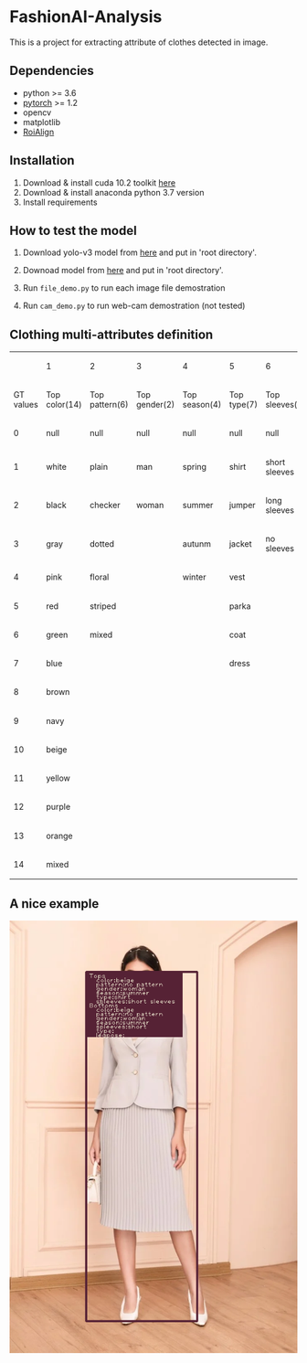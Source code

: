 # FashionAI-Analysis
This is a project for extracting attribute of clothes detected in image.
## Dependencies
-   python >= 3.6 
-   [pytorch](https://pytorch.org/) >= 1.2
-   opencv
-   matplotlib
-   [RoiAlign](https://github.com/longcw/RoIAlign.pytorch)
## Installation
1. Download & install cuda 10.2 toolkit [here](https://developer.nvidia.com/cuda-10.2-download-archive?target_os=Linux&target_arch=x86_64&target_distro=Ubuntu&target_version=1804&target_type=debnetwork)
2. Download & install anaconda python 3.7 version 
3. Install requirements
## How to test the model
1.   Download yolo-v3 model from [here](https://drive.google.com/file/d/1yCz6pc6qHJD2Zcz8ldDmJ3NzE8wjaiT6/view?usp=sharing) and put in 'root directory'.  
2.   Downoad model from [here](https://drive.google.com/file/d/1k3lvA96ZstbV4a_QtYTuohY79xg_nJYe/view?usp=sharing) and put in 'root directory'.

3.   Run `file_demo.py` to run each image file demostration

4.   Run `cam_demo.py` to run web-cam demostration (not tested)
## Clothing multi-attributes definition

<span class="c9"></span>

<a id="t.a6c6345e9a73b3ad660c800fb95cf5cfd611401e"></a><a id="t.0"></a>

<table class="c11">

<tbody>

<tr class="c8">

<td class="c2" colspan="1" rowspan="1">

<span class="c0"></span>

</td>

<td class="c2" colspan="1" rowspan="1">

<span class="c0">1</span>

</td>

<td class="c1" colspan="1" rowspan="1">

<span class="c0">2</span>

</td>

<td class="c2" colspan="1" rowspan="1">

<span class="c0">3</span>

</td>

<td class="c5" colspan="1" rowspan="1">

<span class="c0">4</span>

</td>

<td class="c2" colspan="1" rowspan="1">

<span class="c0">5</span>

</td>

<td class="c7" colspan="1" rowspan="1">

<span class="c0">6</span>

</td>

<td class="c2" colspan="1" rowspan="1">

<span class="c0">7</span>

</td>

<td class="c3" colspan="1" rowspan="1">

<span class="c0">8</span>

</td>

<td class="c2" colspan="1" rowspan="1">

<span class="c0">9</span>

</td>

<td class="c1" colspan="1" rowspan="1">

<span class="c0">10</span>

</td>

<td class="c2" colspan="1" rowspan="1">

<span class="c0">11</span>

</td>

<td class="c2" colspan="1" rowspan="1">

<span class="c0">12</span>

</td>

<td class="c2" colspan="1" rowspan="1">

<span class="c0">13</span>

</td>

</tr>

<tr class="c10">

<td class="c2" colspan="1" rowspan="1">

<span class="c0">GT values</span>

</td>

<td class="c2" colspan="1" rowspan="1">

<span class="c0">Top color(14)</span>

</td>

<td class="c1" colspan="1" rowspan="1">

<span class="c0">Top pattern(6)</span>

</td>

<td class="c2" colspan="1" rowspan="1">

<span class="c0">Top gender(2)</span>

</td>

<td class="c5" colspan="1" rowspan="1">

<span class="c0">Top season(4)</span>

</td>

<td class="c2" colspan="1" rowspan="1">

<span class="c0">Top type(7)</span>

</td>

<td class="c7" colspan="1" rowspan="1">

<span class="c0">Top sleeves(3)</span>

</td>

<td class="c2" colspan="1" rowspan="1">

<span class="c0">Bottom color(14)</span>

</td>

<td class="c3" colspan="1" rowspan="1">

<span class="c0">Bottom pattern(6)</span>

</td>

<td class="c2" colspan="1" rowspan="1">

<span class="c0">Bottom gender(2)</span>

</td>

<td class="c1" colspan="1" rowspan="1">

<span class="c0">Bottom season(4)</span>

</td>

<td class="c2" colspan="1" rowspan="1">

<span class="c0">Bottom length(2)</span>

</td>

<td class="c2" colspan="1" rowspan="1">

<span class="c0">Bottom type(2)</span>

</td>

<td class="c2" colspan="1" rowspan="1">

<span class="c0">leg pose(3)</span>

</td>

</tr>

<tr class="c8">

<td class="c2" colspan="1" rowspan="1">

<span class="c0">0</span>

</td>

<td class="c2" colspan="1" rowspan="1">

<span class="c0">null</span>

</td>

<td class="c1" colspan="1" rowspan="1">

<span class="c0">null</span>

</td>

<td class="c2" colspan="1" rowspan="1">

<span class="c0">null</span>

</td>

<td class="c5" colspan="1" rowspan="1">

<span class="c0">null</span>

</td>

<td class="c2" colspan="1" rowspan="1">

<span class="c0">null</span>

</td>

<td class="c7" colspan="1" rowspan="1">

<span class="c0">null</span>

</td>

<td class="c2" colspan="1" rowspan="1">

<span class="c0">null</span>

</td>

<td class="c3" colspan="1" rowspan="1">

<span class="c0">null</span>

</td>

<td class="c2" colspan="1" rowspan="1">

<span class="c0">null</span>

</td>

<td class="c1" colspan="1" rowspan="1">

<span class="c0">null</span>

</td>

<td class="c2" colspan="1" rowspan="1">

<span class="c0">null</span>

</td>

<td class="c2" colspan="1" rowspan="1">

<span class="c0">null</span>

</td>

<td class="c2" colspan="1" rowspan="1">

<span class="c0">null</span>

</td>

</tr>

<tr class="c10">

<td class="c2" colspan="1" rowspan="1">

<span class="c0">1</span>

</td>

<td class="c2" colspan="1" rowspan="1">

<span class="c0">white</span>

</td>

<td class="c1" colspan="1" rowspan="1">

<span class="c0">plain</span>

</td>

<td class="c2" colspan="1" rowspan="1">

<span class="c0">man</span>

</td>

<td class="c5" colspan="1" rowspan="1">

<span class="c0">spring</span>

</td>

<td class="c2" colspan="1" rowspan="1">

<span class="c0">shirt</span>

</td>

<td class="c7" colspan="1" rowspan="1">

<span class="c0">short sleeves</span>

</td>

<td class="c2" colspan="1" rowspan="1">

<span class="c0">white</span>

</td>

<td class="c3" colspan="1" rowspan="1">

<span class="c0">plain</span>

</td>

<td class="c2" colspan="1" rowspan="1">

<span class="c0">man</span>

</td>

<td class="c1" colspan="1" rowspan="1">

<span class="c0">spring</span>

</td>

<td class="c2" colspan="1" rowspan="1">

<span class="c0">short pants</span>

</td>

<td class="c2" colspan="1" rowspan="1">

<span class="c0">pants</span>

</td>

<td class="c2" colspan="1" rowspan="1">

<span class="c0">standing</span>

</td>

</tr>

<tr class="c10">

<td class="c2" colspan="1" rowspan="1">

<span class="c0">2</span>

</td>

<td class="c2" colspan="1" rowspan="1">

<span class="c0">black</span>

</td>

<td class="c1" colspan="1" rowspan="1">

<span class="c0">checker</span>

</td>

<td class="c2" colspan="1" rowspan="1">

<span class="c0">woman</span>

</td>

<td class="c5" colspan="1" rowspan="1">

<span class="c0">summer</span>

</td>

<td class="c2" colspan="1" rowspan="1">

<span class="c0">jumper</span>

</td>

<td class="c7" colspan="1" rowspan="1">

<span class="c0">long sleeves</span>

</td>

<td class="c2" colspan="1" rowspan="1">

<span class="c0">black</span>

</td>

<td class="c3" colspan="1" rowspan="1">

<span class="c0">checker</span>

</td>

<td class="c2" colspan="1" rowspan="1">

<span class="c0">woman</span>

</td>

<td class="c1" colspan="1" rowspan="1">

<span class="c0">summer</span>

</td>

<td class="c2" colspan="1" rowspan="1">

<span class="c0">long pants</span>

</td>

<td class="c2" colspan="1" rowspan="1">

<span class="c0">skirt</span>

</td>

<td class="c2" colspan="1" rowspan="1">

<span class="c0">sitting</span>

</td>

</tr>

<tr class="c8">

<td class="c2" colspan="1" rowspan="1">

<span class="c0">3</span>

</td>

<td class="c2" colspan="1" rowspan="1">

<span class="c0">gray</span>

</td>

<td class="c1" colspan="1" rowspan="1">

<span class="c0">dotted</span>

</td>

<td class="c2" colspan="1" rowspan="1">

<span class="c0"></span>

</td>

<td class="c5" colspan="1" rowspan="1">

<span class="c0">autunm</span>

</td>

<td class="c2" colspan="1" rowspan="1">

<span class="c0">jacket</span>

</td>

<td class="c7" colspan="1" rowspan="1">

<span class="c0">no sleeves</span>

</td>

<td class="c2" colspan="1" rowspan="1">

<span class="c0">gray</span>

</td>

<td class="c3" colspan="1" rowspan="1">

<span class="c0">dotted</span>

</td>

<td class="c2" colspan="1" rowspan="1">

<span class="c0"></span>

</td>

<td class="c1" colspan="1" rowspan="1">

<span class="c0">autunm</span>

</td>

<td class="c2" colspan="1" rowspan="1">

<span class="c0"></span>

</td>

<td class="c2" colspan="1" rowspan="1">

<span class="c0"></span>

</td>

<td class="c2" colspan="1" rowspan="1">

<span class="c0">lying</span>

</td>

</tr>

<tr class="c8">

<td class="c2" colspan="1" rowspan="1">

<span class="c0">4</span>

</td>

<td class="c2" colspan="1" rowspan="1">

<span class="c0">pink</span>

</td>

<td class="c1" colspan="1" rowspan="1">

<span class="c0">floral</span>

</td>

<td class="c2" colspan="1" rowspan="1">

<span class="c0"></span>

</td>

<td class="c5" colspan="1" rowspan="1">

<span class="c0">winter</span>

</td>

<td class="c2" colspan="1" rowspan="1">

<span class="c0">vest</span>

</td>

<td class="c7" colspan="1" rowspan="1">

<span class="c0"></span>

</td>

<td class="c2" colspan="1" rowspan="1">

<span class="c0">pink</span>

</td>

<td class="c3" colspan="1" rowspan="1">

<span class="c0">floral</span>

</td>

<td class="c2" colspan="1" rowspan="1">

<span class="c0"></span>

</td>

<td class="c1" colspan="1" rowspan="1">

<span class="c0">winter</span>

</td>

<td class="c2" colspan="1" rowspan="1">

<span class="c0"></span>

</td>

<td class="c2" colspan="1" rowspan="1">

<span class="c0"></span>

</td>

<td class="c2" colspan="1" rowspan="1">

<span class="c0"></span>

</td>

</tr>

<tr class="c8">

<td class="c2" colspan="1" rowspan="1">

<span class="c0">5</span>

</td>

<td class="c2" colspan="1" rowspan="1">

<span class="c0">red</span>

</td>

<td class="c1" colspan="1" rowspan="1">

<span class="c0">striped</span>

</td>

<td class="c2" colspan="1" rowspan="1">

<span class="c0"></span>

</td>

<td class="c5" colspan="1" rowspan="1">

<span class="c0"></span>

</td>

<td class="c2" colspan="1" rowspan="1">

<span class="c0">parka</span>

</td>

<td class="c7" colspan="1" rowspan="1">

<span class="c0"></span>

</td>

<td class="c2" colspan="1" rowspan="1">

<span class="c0">red</span>

</td>

<td class="c3" colspan="1" rowspan="1">

<span class="c0">striped</span>

</td>

<td class="c2" colspan="1" rowspan="1">

<span class="c0"></span>

</td>

<td class="c1" colspan="1" rowspan="1">

<span class="c0"></span>

</td>

<td class="c2" colspan="1" rowspan="1">

<span class="c0"></span>

</td>

<td class="c2" colspan="1" rowspan="1">

<span class="c0"></span>

</td>

<td class="c2" colspan="1" rowspan="1">

<span class="c0"></span>

</td>

</tr>

<tr class="c8">

<td class="c2" colspan="1" rowspan="1">

<span class="c0">6</span>

</td>

<td class="c2" colspan="1" rowspan="1">

<span class="c0">green</span>

</td>

<td class="c1" colspan="1" rowspan="1">

<span class="c0">mixed</span>

</td>

<td class="c2" colspan="1" rowspan="1">

<span class="c0"></span>

</td>

<td class="c5" colspan="1" rowspan="1">

<span class="c0"></span>

</td>

<td class="c2" colspan="1" rowspan="1">

<span class="c0">coat</span>

</td>

<td class="c7" colspan="1" rowspan="1">

<span class="c0"></span>

</td>

<td class="c2" colspan="1" rowspan="1">

<span class="c0">green</span>

</td>

<td class="c3" colspan="1" rowspan="1">

<span class="c0">mixed</span>

</td>

<td class="c2" colspan="1" rowspan="1">

<span class="c0"></span>

</td>

<td class="c1" colspan="1" rowspan="1">

<span class="c0"></span>

</td>

<td class="c2" colspan="1" rowspan="1">

<span class="c0"></span>

</td>

<td class="c2" colspan="1" rowspan="1">

<span class="c0"></span>

</td>

<td class="c2" colspan="1" rowspan="1">

<span class="c0"></span>

</td>

</tr>

<tr class="c8">

<td class="c2" colspan="1" rowspan="1">

<span class="c0">7</span>

</td>

<td class="c2" colspan="1" rowspan="1">

<span class="c0">blue</span>

</td>

<td class="c1" colspan="1" rowspan="1">

<span class="c0"></span>

</td>

<td class="c2" colspan="1" rowspan="1">

<span class="c0"></span>

</td>

<td class="c5" colspan="1" rowspan="1">

<span class="c0"></span>

</td>

<td class="c2" colspan="1" rowspan="1">

<span class="c0">dress</span>

</td>

<td class="c7" colspan="1" rowspan="1">

<span class="c0"></span>

</td>

<td class="c2" colspan="1" rowspan="1">

<span class="c0">blue</span>

</td>

<td class="c3" colspan="1" rowspan="1">

<span class="c0"></span>

</td>

<td class="c2" colspan="1" rowspan="1">

<span class="c0"></span>

</td>

<td class="c1" colspan="1" rowspan="1">

<span class="c0"></span>

</td>

<td class="c2" colspan="1" rowspan="1">

<span class="c0"></span>

</td>

<td class="c2" colspan="1" rowspan="1">

<span class="c0"></span>

</td>

<td class="c2" colspan="1" rowspan="1">

<span class="c0"></span>

</td>

</tr>

<tr class="c8">

<td class="c2" colspan="1" rowspan="1">

<span class="c0">8</span>

</td>

<td class="c2" colspan="1" rowspan="1">

<span class="c0">brown</span>

</td>

<td class="c1" colspan="1" rowspan="1">

<span class="c0"></span>

</td>

<td class="c2" colspan="1" rowspan="1">

<span class="c0"></span>

</td>

<td class="c5" colspan="1" rowspan="1">

<span class="c0"></span>

</td>

<td class="c2" colspan="1" rowspan="1">

<span class="c0"></span>

</td>

<td class="c7" colspan="1" rowspan="1">

<span class="c0"></span>

</td>

<td class="c2" colspan="1" rowspan="1">

<span class="c0">brown</span>

</td>

<td class="c3" colspan="1" rowspan="1">

<span class="c0"></span>

</td>

<td class="c2" colspan="1" rowspan="1">

<span class="c0"></span>

</td>

<td class="c1" colspan="1" rowspan="1">

<span class="c0"></span>

</td>

<td class="c2" colspan="1" rowspan="1">

<span class="c0"></span>

</td>

<td class="c2" colspan="1" rowspan="1">

<span class="c0"></span>

</td>

<td class="c2" colspan="1" rowspan="1">

<span class="c0"></span>

</td>

</tr>

<tr class="c8">

<td class="c2" colspan="1" rowspan="1">

<span class="c0">9</span>

</td>

<td class="c2" colspan="1" rowspan="1">

<span class="c0">navy</span>

</td>

<td class="c1" colspan="1" rowspan="1">

<span class="c0"></span>

</td>

<td class="c2" colspan="1" rowspan="1">

<span class="c0"></span>

</td>

<td class="c5" colspan="1" rowspan="1">

<span class="c0"></span>

</td>

<td class="c2" colspan="1" rowspan="1">

<span class="c0"></span>

</td>

<td class="c7" colspan="1" rowspan="1">

<span class="c0"></span>

</td>

<td class="c2" colspan="1" rowspan="1">

<span class="c0">navy</span>

</td>

<td class="c3" colspan="1" rowspan="1">

<span class="c0"></span>

</td>

<td class="c2" colspan="1" rowspan="1">

<span class="c0"></span>

</td>

<td class="c1" colspan="1" rowspan="1">

<span class="c0"></span>

</td>

<td class="c2" colspan="1" rowspan="1">

<span class="c0"></span>

</td>

<td class="c2" colspan="1" rowspan="1">

<span class="c0"></span>

</td>

<td class="c2" colspan="1" rowspan="1">

<span class="c0"></span>

</td>

</tr>

<tr class="c8">

<td class="c2" colspan="1" rowspan="1">

<span class="c0">10</span>

</td>

<td class="c2" colspan="1" rowspan="1">

<span class="c0">beige</span>

</td>

<td class="c1" colspan="1" rowspan="1">

<span class="c0"></span>

</td>

<td class="c2" colspan="1" rowspan="1">

<span class="c0"></span>

</td>

<td class="c5" colspan="1" rowspan="1">

<span class="c0"></span>

</td>

<td class="c2" colspan="1" rowspan="1">

<span class="c0"></span>

</td>

<td class="c7" colspan="1" rowspan="1">

<span class="c0"></span>

</td>

<td class="c2" colspan="1" rowspan="1">

<span class="c0">beige</span>

</td>

<td class="c3" colspan="1" rowspan="1">

<span class="c0"></span>

</td>

<td class="c2" colspan="1" rowspan="1">

<span class="c0"></span>

</td>

<td class="c1" colspan="1" rowspan="1">

<span class="c0"></span>

</td>

<td class="c2" colspan="1" rowspan="1">

<span class="c0"></span>

</td>

<td class="c2" colspan="1" rowspan="1">

<span class="c0"></span>

</td>

<td class="c2" colspan="1" rowspan="1">

<span class="c0"></span>

</td>

</tr>

<tr class="c8">

<td class="c2" colspan="1" rowspan="1">

<span class="c0">11</span>

</td>

<td class="c2" colspan="1" rowspan="1">

<span class="c0">yellow</span>

</td>

<td class="c1" colspan="1" rowspan="1">

<span class="c0"></span>

</td>

<td class="c2" colspan="1" rowspan="1">

<span class="c0"></span>

</td>

<td class="c5" colspan="1" rowspan="1">

<span class="c0"></span>

</td>

<td class="c2" colspan="1" rowspan="1">

<span class="c0"></span>

</td>

<td class="c7" colspan="1" rowspan="1">

<span class="c0"></span>

</td>

<td class="c2" colspan="1" rowspan="1">

<span class="c0">yellow</span>

</td>

<td class="c3" colspan="1" rowspan="1">

<span class="c0"></span>

</td>

<td class="c2" colspan="1" rowspan="1">

<span class="c0"></span>

</td>

<td class="c1" colspan="1" rowspan="1">

<span class="c0"></span>

</td>

<td class="c2" colspan="1" rowspan="1">

<span class="c0"></span>

</td>

<td class="c2" colspan="1" rowspan="1">

<span class="c0"></span>

</td>

<td class="c2" colspan="1" rowspan="1">

<span class="c0"></span>

</td>

</tr>

<tr class="c8">

<td class="c2" colspan="1" rowspan="1">

<span class="c0">12</span>

</td>

<td class="c2" colspan="1" rowspan="1">

<span class="c0">purple</span>

</td>

<td class="c1" colspan="1" rowspan="1">

<span class="c0"></span>

</td>

<td class="c2" colspan="1" rowspan="1">

<span class="c0"></span>

</td>

<td class="c5" colspan="1" rowspan="1">

<span class="c0"></span>

</td>

<td class="c2" colspan="1" rowspan="1">

<span class="c0"></span>

</td>

<td class="c7" colspan="1" rowspan="1">

<span class="c0"></span>

</td>

<td class="c2" colspan="1" rowspan="1">

<span class="c0">purple</span>

</td>

<td class="c3" colspan="1" rowspan="1">

<span class="c0"></span>

</td>

<td class="c2" colspan="1" rowspan="1">

<span class="c0"></span>

</td>

<td class="c1" colspan="1" rowspan="1">

<span class="c0"></span>

</td>

<td class="c2" colspan="1" rowspan="1">

<span class="c0"></span>

</td>

<td class="c2" colspan="1" rowspan="1">

<span class="c0"></span>

</td>

<td class="c2" colspan="1" rowspan="1">

<span class="c0"></span>

</td>

</tr>

<tr class="c8">

<td class="c2" colspan="1" rowspan="1">

<span class="c0">13</span>

</td>

<td class="c2" colspan="1" rowspan="1">

<span class="c0">orange</span>

</td>

<td class="c1" colspan="1" rowspan="1">

<span class="c0"></span>

</td>

<td class="c2" colspan="1" rowspan="1">

<span class="c0"></span>

</td>

<td class="c5" colspan="1" rowspan="1">

<span class="c0"></span>

</td>

<td class="c2" colspan="1" rowspan="1">

<span class="c0"></span>

</td>

<td class="c7" colspan="1" rowspan="1">

<span class="c0"></span>

</td>

<td class="c2" colspan="1" rowspan="1">

<span class="c0">orange</span>

</td>

<td class="c3" colspan="1" rowspan="1">

<span class="c0"></span>

</td>

<td class="c2" colspan="1" rowspan="1">

<span class="c0"></span>

</td>

<td class="c1" colspan="1" rowspan="1">

<span class="c0"></span>

</td>

<td class="c2" colspan="1" rowspan="1">

<span class="c0"></span>

</td>

<td class="c2" colspan="1" rowspan="1">

<span class="c0"></span>

</td>

<td class="c2" colspan="1" rowspan="1">

<span class="c0"></span>

</td>

</tr>

<tr class="c8">

<td class="c2" colspan="1" rowspan="1">

<span class="c0">14</span>

</td>

<td class="c2" colspan="1" rowspan="1">

<span class="c0">mixed</span>

</td>

<td class="c1" colspan="1" rowspan="1">

<span class="c0"></span>

</td>

<td class="c2" colspan="1" rowspan="1">

<span class="c0"></span>

</td>

<td class="c5" colspan="1" rowspan="1">

<span class="c0"></span>

</td>

<td class="c2" colspan="1" rowspan="1">

<span class="c0"></span>

</td>

<td class="c7" colspan="1" rowspan="1">

<span class="c0"></span>

</td>

<td class="c2" colspan="1" rowspan="1">

<span class="c0">mixed</span>

</td>

<td class="c3" colspan="1" rowspan="1">

<span class="c0"></span>

</td>

<td class="c2" colspan="1" rowspan="1">

<span class="c0"></span>

</td>

<td class="c1" colspan="1" rowspan="1">

<span class="c0"></span>

</td>

<td class="c2" colspan="1" rowspan="1">

<span class="c0"></span>

</td>

<td class="c2" colspan="1" rowspan="1">

<span class="c0"></span>

</td>

<td class="c2" colspan="1" rowspan="1">

<span class="c0"></span>

</td>

</tr>

</tbody>

</table>

## A nice example
![Nice example](nice_example.png?raw=true "Title")
